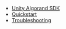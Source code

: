 - [Unity Algorand SDK](index.md)
- [Quickstart](quickstart.md)
- [Troubleshooting](troubleshooting.md)
